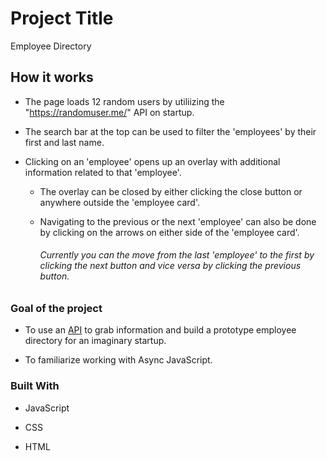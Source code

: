 # Project Title

Employee Directory

## How it works

- The page loads 12 random users by utiliizing the "https://randomuser.me/" API on startup.

- The search bar at the top can be used to filter the 'employees' by their first and last name.

- Clicking on an 'employee' opens up an overlay with additional information related to that 'employee'.
  
  - The overlay can be closed by either clicking the close button or anywhere outside the 'employee card'.
  
  - Navigating to the previous or the next 'employee' can also be done by clicking on the arrows on either side of the 'employee card'.   
    ###### _Currently you can the move from the last 'employee' to the first by clicking the next button and vice versa by clicking the previous button._

### Goal of the project

- To use an [API](https://randomuser.me/) to grab information and build a prototype employee directory for an imaginary startup.

- To familiarize working with Async JavaScript.

### Built With

- JavaScript

- CSS

- HTML
